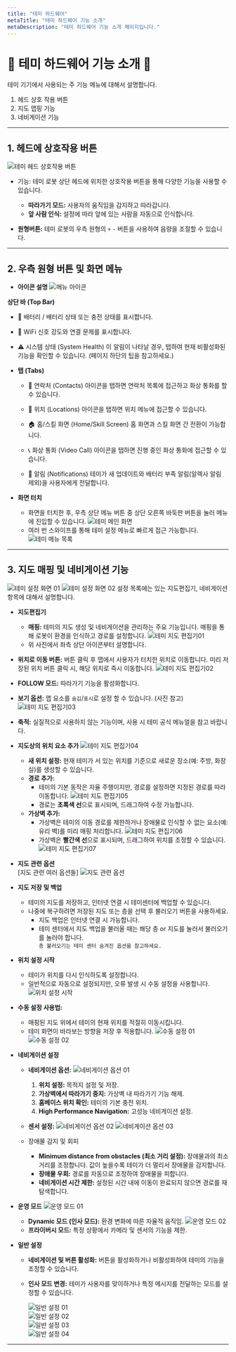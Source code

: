 ```yaml
---
title: "테미 하드웨어"
metaTitle: "테미 하드웨어 기능 소개"
metaDescription: "테미 하드웨어 기능 소개 페이지입니다."
---
```


# 🌟 테미 하드웨어 기능 소개 🌟
테미 기기에서 사용되는 주 기능 메뉴에 대해서 설명합니다.

1. 헤드 상호 작용 버튼
2. 지도 맵핑 기능
3. 네비게이션 기능

---

## 1. 헤드에 상호작용 버튼

![테미 헤드 상호작용 버튼](temi-001.JPG)
- 기능: 테미 로봇 상단 헤드에 위치한 상호작용 버튼을 통해 다양한 기능을 사용할 수 있습니다.
  - **따라가기 모드:** 사용자의 움직임을 감지하고 따라갑니다.
  - **앞 사람 인식:** 설정에 따라 앞에 있는 사람을 자동으로 인식합니다.

- **원형버튼:**
  테미 로봇의 우측 원형의 `+` `-` 버튼을 사용하여 음량을 조절할 수 있습니다.

---

## 2. 우측 원형 버튼 및 화면 메뉴
- **아이콘 설명**
  ![메뉴 아이콘](temi-004.png)

**상단 바 (Top Bar)**
  - 🔋 배터리 /
  배터리 상태 또는 충전 상태를 표시합니다.

  - 📶 WiFi
  신호 강도와 연결 문제를 표시합니다.

  - ⚠️ 시스템 상태 (System Health)
  이 알림이 나타날 경우, 탭하여 현재 비활성화된 기능을 확인할 수 있습니다.
  (페이지 하단의 팁을 참고하세요.)

- **탭 (Tabs)**
  - 👤 연락처 (Contacts)
  아이콘을 탭하면 연락처 목록에 접근하고 화상 통화를 할 수 있습니다.

  - 📍 위치 (Locations)
  아이콘을 탭하면 위치 메뉴에 접근할 수 있습니다.

  - 🏠 홈/스킬 화면 (Home/Skill Screen)
  홈 화면과 스킬 화면 간 전환이 가능합니다.

  - 📞 화상 통화 (Video Call)
  아이콘을 탭하면 진행 중인 화상 통화에 접근할 수 있습니다.

  - 🔔 알림 (Notifications)
  테미가 새 업데이트와 배터리 부족 알림(알렉사 알림 제외)을 사용자에게 전달합니다.
  
- **화면 터치**
  - 화면을 터치한 후, 우측 상단 메뉴 버튼 중 상단 오른쪽 바둑판 버튼을 눌러 메뉴에 진입할 수 있습니다.
![테미 메인 화면](temi-002.JPG)
  - 여러 번 스와이프를 통해 테미 설정 메뉴로 빠르게 접근 가능합니다.
![테미 메뉴 목록](temi-003.JPG)

---

## 3. 지도 매핑 및 네비게이션 기능
![테미 설정 화면 01](temi-005.JPG)
![테미 설정 화면 02](temi-006.JPG)
설정 목록에는 있는 지도편집기, 네비게이션 항목에 대해서 설명합니다.

- **지도편집기**
  - **매핑:** 테미의 지도 생성 및 네비게이션을 관리하는 주요 기능입니다. 매핑을 통해 로봇이 환경을 인식하고 경로를 설정합니다.
    ![테미 지도 편집기01](temi-007.JPG)
  - 위 사진에서 좌측 상단 아이콘부터 설명합니다.

- **위치로 이동 버튼:** 버튼 클릭 후 맵에서 사용자가 터치한 위치로 이동합니다. 미리 저장된 위치 버튼 클릭 시, 해당 위치로 즉시 이동합니다.
    ![테미 지도 편집기02](temi-008.JPG)

- **FOLLOW 모드:** 따라가기 기능을 활성화합니다.
- **보기 옵션:** 맵 요소를 `숨김`/`표시`로 설정 할 수 있습니다. (사진 참고)
    ![테미 지도 편집기03](temi-008.JPG)
- **축적:** 실질적으로 사용하지 않는 기능이며, 사용 시 테미 공식 메뉴얼을 참고 바랍니다.

- **지도상의 위치 요소 추가**
    ![테미 지도 편집기04](temi-010.JPG)
    - **새 위치 설정:** 현재 테미가 서 있는 위치를 기준으로 새로운 장소(예: 주방, 화장실)를 생성할 수 있습니다.
    - **경로 추가:** 
      - 테미의 기본 동작은 자율 주행이지만, 경로를 설정하면 지정된 경로를 따라 이동합니다.
        ![테미 지도 편집기05](temi-011.JPG)
      - 경로는 **초록색 선**으로 표시되며, 드래그하여 수정 가능합니다.
    - **가상벽 추가:**
      - 가상벽은 테미의 이동 경로를 제한하거나 장애물로 인식할 수 없는 요소(예: 유리 벽)를 미리 매핑 처리합니다.
        ![테미 지도 편집기06](temi-012.JPG)
      - 가상벽은 **빨간색 선**으로 표시되며, 드래그하여 위치를 조정할 수 있습니다.
        ![테미 지도 편집기07](temi-013.JPG)

- **지도 관련 옵션**  
        [지도 관련 여러 옵션들]
        ![지도 관련 옵션](temi-014.JPG)

- **지도 저장 및 백업**
  - 테미의 지도를 저장하고, 인터넷 연결 시 테미센터에 백업할 수 있습니다.
  - 나중에 복구하려면 저장된 지도 또는 층을 선택 후 불러오기 버튼을 사용하세요.
    - 지도 백업은 인터넷 연결 시 가능합니다.
    - 테미 센터에서 지도 백업을 불러올 때는 해당 층 or 지도를 눌러서 불러오기를 눌러야 합니다.  
  `층 불러오기는 테미 센터 숨겨진 옵션을 참고하세요.`

- **위치 설정 시작**  
  - 테미가 위치를 다시 인식하도록 설정합니다.
  - 일반적으로 자동으로 설정되지만, 오류 발생 시 수동 설정을 사용합니다.
    ![위치 설정 시작](temi-015.JPG)

- **수동 설정 사용법:**  
  - 매핑된 지도 위에서 테미의 현재 위치를 적절히 이동시킵니다.
  - 테미 화면이 바라보는 방향을 저장 후 적용합니다.
    ![수동 설정 01](temi-016.JPG)
    ![수동 설정 02](temi-017.JPG)

- **네비게이션 설정**
  - **네비게이션 옵션:**
    ![네비게이션 옵션 01](temi-018.JPG)
    1. **위치 설정:** 목적지 설정 및 저장.
    2. **가상벽에서 따라가기 중지:** 가상벽 내 따라가기 기능 해제.
    3. **홈베이스 위치 확인:** 테미의 기본 충전 위치.
    4. **High Performance Navigation:** 고성능 네비게이션 설정.

   - **센서 설정:** 
    ![네비게이션 옵션 02](temi-019.JPG)
    ![네비게이션 옵션 03](temi-020.JPG)
    - 장애물 감지 및 회피
       - **Minimum distance from obstacles (최소 거리 설정):** 장애물과의 최소 거리를 조정합니다. 값이 높을수록 테미가 더 멀리서 장애물을 감지합니다.
       - **장애물 우회:** 경로를 자동으로 조정하여 장애물을 피합니다.
       - **네비게이션 시간 제한:** 설정된 시간 내에 이동이 완료되지 않으면 경로를 재탐색합니다.
- **운영 모드**
    ![운영 모드 01](temi-022.JPG)
  - **Dynamic 모드 (인사 모드):** 환경 변화에 따른 자율적 움직임.
    ![운영 모드 02](temi-023.JPG)
  - **프라이버시 모드:** 특정 상황에서 카메라 및 센서의 기능을 제한.

- **일반 설정**
  - **네비게이션 및 버튼 활성화:**
    버튼을 활성화하거나 비활성화하여 테미의 기능을 조정할 수 있습니다.
  - **인사 모드 변경:**
    테미가 사용자를 맞이하거나 특정 메시지를 전달하는 모드를 설정할 수 있습니다.

    ![일반 설정 01](temi-024.JPG)  
    ![일반 설정 02](temi-025.JPG)  
    ![일반 설정 03](temi-026.JPG)  
    ![일반 설정 04](temi-027.JPG)  
---